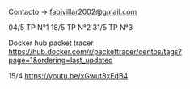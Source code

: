Contacto -> fabivillar2002@gmail.com

04/5 TP N°1
18/5 TP N°2
31/5 TP N°3

Docker hub packet tracer
https://hub.docker.com/r/packettracer/centos/tags?page=1&ordering=last_updated

15/4
https://youtu.be/xGwut8xEdB4

